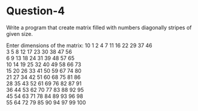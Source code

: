# Question-4
Write a program that create matrix filled with numbers diagonally stripes of given size.

Enter dimensions of the matrix: 10
    1    2    4    7   11   16   22   29   37   46    
    3    5    8   12   17   23   30   38   47   56    
    6    9   13   18   24   31   39   48   57   65    
   10   14   19   25   32   40   49   58   66   73    
   15   20   26   33   41   50   59   67   74   80    
   21   27   34   42   51   60   68   75   81   86    
   28   35   43   52   61   69   76   82   87   91    
   36   44   53   62   70   77   83   88   92   95    
   45   54   63   71   78   84   89   93   96   98    
   55   64   72   79   85   90   94   97   99  100
